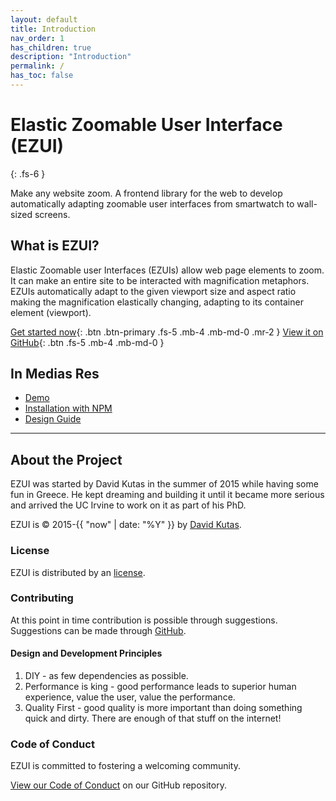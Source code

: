```yaml
---
layout: default
title: Introduction
nav_order: 1
has_children: true
description: "Introduction"
permalink: /
has_toc: false
---
```


# Elastic Zoomable User Interface (EZUI)

{: .fs-6 }

Make any website zoom. A frontend library for the web to develop automatically adapting zoomable user interfaces from smartwatch to wall-sized screens.

## What is EZUI?

Elastic Zoomable user Interfaces (EZUIs) allow web page elements to zoom. It can make an entire site to be interacted with magnification metaphors. EZUIs automatically adapt to the given viewport size and aspect ratio making the magnification elastically changing, adapting to its container element (viewport).

[Get started now](https://ezui.wtf/getting-started/){: .btn .btn-primary .fs-5 .mb-4 .mb-md-0 .mr-2 } [View it on GitHub](https://github.com/linecept/ezui){: .btn .fs-5 .mb-4 .mb-md-0 }

## In Medias Res

- [Demo](https://ezui.wtf/demo/)
- [Installation with NPM](https://ezui.wtf/getting-started/installation/npm)
- [Design Guide](https://ezui.wtf/design-guide/)

---

## About the Project

EZUI was started by David Kutas in the summer of 2015 while having some fun in Greece. He kept dreaming and building it until it became more serious and arrived the UC Irvine to work on it as part of his PhD.

EZUI is &copy; 2015-{{ "now" | date: "%Y" }} by [David Kutas](https://portfolio.davidkutas.com).

### License

EZUI is distributed by an [license](https://LICENSE.txt).

### Contributing

At this point in time contribution is possible through suggestions. Suggestions can be made through [GitHub](https://github.com/linecept/ezui/issues).

#### Design and Development Principles

1. DIY - as few dependencies as possible.
2. Performance is king - good performance leads to superior human experience, value the user, value the performance.
3. Quality First - good quality is more important than doing something quick and dirty. There are enough of that stuff on the internet!

### Code of Conduct

EZUI is committed to fostering a welcoming community.

[View our Code of Conduct](https://github.com/pmarsceill/just-the-docs/tree/master/CODE_OF_CONDUCT.md) on our GitHub repository.
